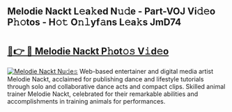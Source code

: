 ## Melodie Nackt L𝚎a𝚔ed N𝚞𝚍e - Part-VOJ Vi𝚍𝚎o P𝚑𝚘tos - H𝚘𝚝 O𝚗𝚕yf𝚊ns L𝚎a𝚔s JmD74

# <h2><a href="http://kfd6ic6.oniu.top/?m=Melodie+Nackt">🔗👉 🔴 Melodie Nackt P𝚑ot𝚘𝚜 V𝚒d𝚎o</a></h2>

[![Melodie Nackt Nu𝚍e𝚜](https://i.imgur.com/0qMVB7G.gif)](http://kfd6ic6.oniu.top/?m=Melodie+Nackt)
Web-based entertainer and digital media artist Melodie Nackt, acclaimed for publishing dance and lifestyle tutorials through solo and collaborative dance acts and compact clips. Skilled animal trainer Melodie Nackt, celebrated for their remarkable abilities and accomplishments in training animals for performances.  
